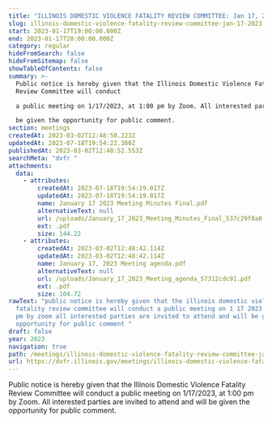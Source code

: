 ```yaml
---
title: "ILLINOIS DOMESTIC VIOLENCE FATALITY REVIEW COMMITTEE: Jan 17, 2023"
slug: illinois-domestic-violence-fatality-review-committee-jan-17-2023
start: 2023-01-17T19:00:00.000Z
end: 2023-01-17T20:00:00.000Z
category: regular
hideFromSearch: false
hideFromSitemap: false
showTableOfContents: false
summary: >-
  Public notice is hereby given that the Illinois Domestic Violence Fatality
  Review Committee will conduct

  a public meeting on 1/17/2023, at 1:00 pm by Zoom. All interested parties are invited to attend and will

  be given the opportunity for public comment.
section: meetings
createdAt: 2023-03-02T12:48:50.223Z
updatedAt: 2023-07-18T19:54:22.380Z
publishedAt: 2023-03-02T12:48:52.553Z
searchMeta: "dvfr "
attachments:
  data:
    - attributes:
        createdAt: 2023-07-18T19:54:19.017Z
        updatedAt: 2023-07-18T19:54:19.017Z
        name: January 17 2023 Meeting Minutes Final.pdf
        alternativeText: null
        url: /uploads/January_17_2023_Meeting_Minutes_Final_537c29f8a0.pdf
        ext: .pdf
        size: 144.22
    - attributes:
        createdAt: 2023-03-02T12:48:42.114Z
        updatedAt: 2023-03-02T12:48:42.114Z
        name: January 17, 2023 Meeting agenda.pdf
        alternativeText: null
        url: /uploads/January_17_2023_Meeting_agenda_57312cdc91.pdf
        ext: .pdf
        size: 104.72
rawText: "public notice is hereby given that the illinois domestic violence
  fatality review committee will conduct a public meeting on 1 17 2023 at 1 00
  pm by zoom all interested parties are invited to attend and will be given the
  opportunity for public comment "
draft: false
year: 2023
navigation: true
path: /meetings/illinois-domestic-violence-fatality-review-committee-jan-17-2023
url: https://dvfr.illinois.gov/meetings/illinois-domestic-violence-fatality-review-committee-jan-17-2023
---
```


Public notice is hereby given that the Illinois Domestic Violence Fatality Review Committee will conduct
a public meeting on 1/17/2023, at 1:00 pm by Zoom. All interested parties are invited to attend and will
be given the opportunity for public comment.
